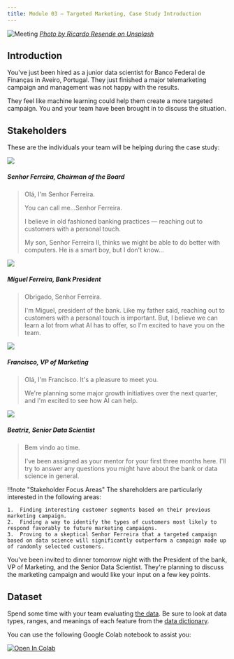 ```yaml
---
title: Module 03 — Targeted Marketing, Case Study Introduction
---
```


![Meeting]({{URLROOT}}/shared/img/portugal.jpg)
*[Photo by Ricardo Resende on Unsplash](https://unsplash.com/photos/swivynstICo)*

## Introduction
You've just been hired as a junior data scientist for Banco Federal de Finanças in Aveiro, Portugal. They just finished a major telemarketing campaign and management was not happy with the results. 

They feel like machine learning could help them create a more targeted campaign. You and your team have been brought in to discuss the situation. 

## Stakeholders

These are the individuals your team will be helping during the case study:

<div class="dialogue">
	<img src="{{URLROOT}}/shared/img/ferreira.jpg">
	<h5>Senhor Ferreira, Chairman of the Board</h5>
	<blockquote><p>Olá, I'm Senhor Ferreira.</p><p>You can call me...Senhor Ferreira.</p><p>I believe in old fashioned banking practices — reaching out to customers with a personal touch.</p><p>My son, Senhor Ferreira II, thinks we might be able to do better with computers. He is a smart boy, but I don't know...</p></blockquote>
</div>

<div class="dialogue">
	<img src="{{URLROOT}}/shared/img/miguel.jpg">
	<h5>Miguel Ferreira, Bank President</h5>
	<blockquote><p>Obrigado, Senhor Ferreira.</p>
	<p>I'm Miguel, president of the bank. Like my father said, reaching out to customers with a personal touch is important. But, I believe we can learn a lot from what AI has to offer, so I'm excited to have you on the team.</p></blockquote>
</div>

<div class="dialogue">
	<img src="{{URLROOT}}/shared/img/francisco.jpg">
	<h5>Francisco, VP of Marketing</h5>
	<blockquote><p>Olá, I'm Francisco. It's a pleasure to meet you.</p>
		<p>We're planning some major growth initiatives over the next quarter, and I'm excited to see how AI can help.</p></blockquote>
</div>

<div class="dialogue">
	<img src="{{URLROOT}}/shared/img/beatriz.jpg">
	<h5>Beatriz, Senior Data Scientist</h5>
	<blockquote><p>Bem vindo ao time.</p>
		<p>I've been assigned as your mentor for your first three months here. I'll try to answer any questions you might have about the bank or data science in general.</p></blockquote>
</div>

!!!note "Stakeholder Focus Areas"
	The shareholders are particularly interested in the following areas:

	1.	Finding interesting customer segments based on their previous marketing campaign.
	2.  Finding a way to identify the types of customers most likely to respond favorably to future marketing campaigns.
	3.  Proving to a skeptical Senhor Ferreira that a targeted campaign based on data science will significantly outperform a campaign made up of randomly selected customers.

You've been invited to dinner tomorrow night with the President of the bank, VP of Marketing, and the Senior Data Scientist. They're planning to discuss the marketing campaign and would like your input on a few key points.

## Dataset
Spend some time with your team evaluating [the data](https://raw.githubusercontent.com/byui-cse/cse450-course/master/data/bank.csv). Be sure to look at data types, ranges, and meanings of each feature from the [data dictionary](./bank-dictionary.txt).

You can use the following Google Colab notebook to assist you:

[![Open In Colab](https://colab.research.google.com/assets/colab-badge.svg)](https://colab.research.google.com/github/byui-cse/cse450-course/blob/master/notebooks/Module_03.ipynb)

[^1]: [Chairman of the Board photo by Portuguese Gravity on Unsplash](https://unsplash.com/photos/oMF2q4tlhDg)

[^2]: [President photo by Roland Samuel on Unsplash](https://unsplash.com/photos/MZ5A24H1JqU)

[^3]: [VP of Marketing photo by Mehrad Vosoughi on Unsplash](https://unsplash.com/photos/iUQmEFtfdLw)

[^4]: [Head of Data Science photo by Mateus Campos Felipe ](https://unsplash.com/photos/WnPJft0DJpk)